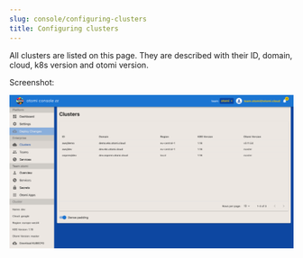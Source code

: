 ```yaml
---
slug: console/configuring-clusters
title: Configuring clusters
---
```


All clusters are listed on this page. They are described with their ID, domain, cloud, k8s version and otomi version.

Screenshot:

![Console clusters](img/console-clusters.png)
